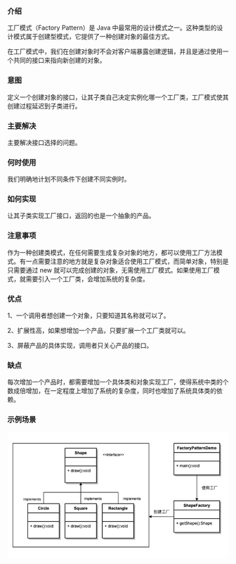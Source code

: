 ### 介绍

工厂模式（Factory Pattern）是 Java 中最常用的设计模式之一。这种类型的设计模式属于创建型模式，它提供了一种创建对象的最佳方式。

在工厂模式中，我们在创建对象时不会对客户端暴露创建逻辑，并且是通过使用一个共同的接口来指向新创建的对象。

### 意图

定义一个创建对象的接口，让其子类自己决定实例化哪一个工厂类，工厂模式使其创建过程延迟到子类进行。

### 主要解决

主要解决接口选择的问题。

### 何时使用

我们明确地计划不同条件下创建不同实例时。

### 如何实现

让其子类实现工厂接口，返回的也是一个抽象的产品。

### 注意事项

作为一种创建类模式，在任何需要生成复杂对象的地方，都可以使用工厂方法模式。有一点需要注意的地方就是复杂对象适合使用工厂模式，而简单对象，特别是只需要通过 new
就可以完成创建的对象，无需使用工厂模式。如果使用工厂模式，就需要引入一个工厂类，会增加系统的复杂度。

### 优点

1、一个调用者想创建一个对象，只要知道其名称就可以了。

2、扩展性高，如果想增加一个产品，只要扩展一个工厂类就可以。

3、屏蔽产品的具体实现，调用者只关心产品的接口。

### 缺点

每次增加一个产品时，都需要增加一个具体类和对象实现工厂，使得系统中类的个数成倍增加，在一定程度上增加了系统的复杂度，同时也增加了系统具体类的依赖。

### 示例场景

![工厂模式](../../img/创建型模式/工厂模式.jpg)